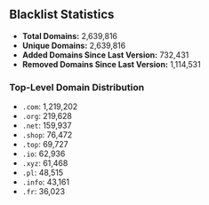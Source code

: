 ## Blacklist Statistics

- **Total Domains:** 2,639,816
- **Unique Domains:** 2,639,816
- **Added Domains Since Last Version:** 732,431
- **Removed Domains Since Last Version:** 1,114,531

### Top-Level Domain Distribution

-  `.com`: 1,219,202
-  `.org`: 219,628
-  `.net`: 159,937
-  `.shop`: 76,472
-  `.top`: 69,727
-  `.io`: 62,936
-  `.xyz`: 61,468
-  `.pl`: 48,515
-  `.info`: 43,161
-  `.fr`: 36,023
